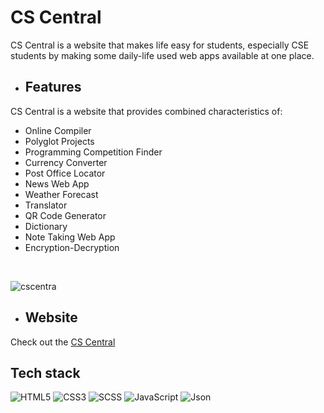 # CS Central
CS Central is a website that makes life easy for students, especially CSE students by making some daily-life used web apps available at one place.

- ## Features
CS Central is a website that provides combined characteristics of:
- Online Compiler
- Polyglot Projects
- Programming Competition Finder
- Currency Converter
- Post Office Locator
- News Web App
- Weather Forecast
- Translator
- QR Code Generator
- Dictionary
- Note Taking Web App
- Encryption-Decryption

<br>


![cscentra](https://user-images.githubusercontent.com/89595539/232108989-cd2a67a7-30de-45cd-92f0-adbe88117786.png)



- ## Website

Check out the [CS Central](https://lovishprabhakar.is-a.dev/CS-Central/Code/index.html)


## Tech stack

![HTML5](https://img.shields.io/badge/html-%23E34F26.svg?style=for-the-badge&logo=html5&logoColor=white)
![CSS3](https://img.shields.io/badge/css-%231572B6.svg?style=for-the-badge&logo=css3&logoColor=white)
![SCSS](https://img.shields.io/badge/scss-%231572B6.svg?style=for-the-badge&logo=scss3&logoColor=white)
![JavaScript](https://img.shields.io/badge/JavaScirpt-305FCB?style=for-the-badge&logo=JavaScript&logoColor=white)
![Json](https://img.shields.io/badge/Json-305FCB?style=for-the-badge&logo=Json&logoColor=white)
